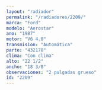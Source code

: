 ```yaml
---
layout: "radiador"
permalink: "/radiadores/2209/"
marca: "Ford"
modelo: "Aerostar"
ano: "1987"
motor: "V6 4.0"
transmision: "Automática"
parte: "432178"
clima: "Con clima"
alto: "22 1/2"
ancho: "18 3/8"
observaciones: "2 pulgadas grueso"
id: "2209"
---
```


